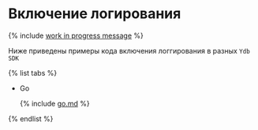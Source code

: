 # Включение логирования

{% include [work in progress message](../../_includes/addition.md) %}

Ниже приведены примеры кода включения логгирования в разных `Ydb SDK`

{% list tabs %}

- Go


  {% include [go.md](logs/go.md) %}


{% endlist %}
